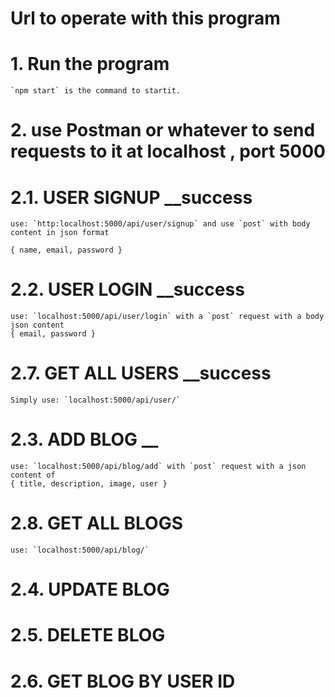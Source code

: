 # Url to operate with this program

# 1. Run the program

    `npm start` is the command to startit.

# 2. use Postman or whatever to send requests to it at localhost , port 5000

# 2.1. USER SIGNUP \_\_success

    use: `http:localhost:5000/api/user/signup` and use `post` with body content in json format

    { name, email, password }

# 2.2. USER LOGIN \_\_success

    use: `localhost:5000/api/user/login` with a `post` request with a body json content
    { email, password }

# 2.7. GET ALL USERS \_\_success

    Simply use: `localhost:5000/api/user/`

# 2.3. ADD BLOG \_\_

    use: `localhost:5000/api/blog/add` with `post` request with a json content of
    { title, description, image, user }

# 2.8. GET ALL BLOGS
    use: `localhost:5000/api/blog/`

# 2.4. UPDATE BLOG

# 2.5. DELETE BLOG

# 2.6. GET BLOG BY USER ID
